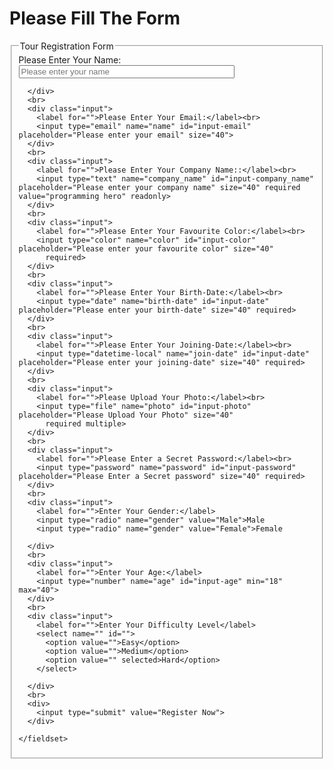<!DOCTYPE html>
<html lang="en">

<head>
  <meta charset="UTF-8">
  <meta name="viewport" content="width=device-width, initial-scale=1.0">
  <meta name="keywords" content="form">
  <title>Form</title>
  <link rel="shortcut icon" href="/img/icons8-home-64.png" type="image/x-icon">
  <title>Tour Registration Form</title>
</head>

<body>
  <h1>Please Fill The Form</h1>
  <form action="">
    <fieldset>
      <legend>Tour Registration Form</legend>
      <div class="input">
        <label for="">Please Enter Your Name:</label><br>
        <input type="text" name="name" id="input-name" placeholder="Please enter your name" size="40" required minlength="5" maxlength="30">
        

      </div>
      <br>
      <div class="input">
        <label for="">Please Enter Your Email:</label><br>
        <input type="email" name="name" id="input-email" placeholder="Please enter your email" size="40">
      </div>
      <br>
      <div class="input">
        <label for="">Please Enter Your Company Name::</label><br>
        <input type="text" name="company_name" id="input-company_name" placeholder="Please enter your company name" size="40" required value="programming hero" readonly>
      </div>
      <br>
      <div class="input">
        <label for="">Please Enter Your Favourite Color:</label><br>
        <input type="color" name="color" id="input-color" placeholder="Please enter your favourite color" size="40"
          required>
      </div>
      <br>
      <div class="input">
        <label for="">Please Enter Your Birth-Date:</label><br>
        <input type="date" name="birth-date" id="input-date" placeholder="Please enter your birth-date" size="40" required>
      </div>
      <br>
      <div class="input">
        <label for="">Please Enter Your Joining-Date:</label><br>
        <input type="datetime-local" name="join-date" id="input-date" placeholder="Please enter your joining-date" size="40" required>
      </div>
      <br>
      <div class="input">
        <label for="">Please Upload Your Photo:</label><br>
        <input type="file" name="photo" id="input-photo" placeholder="Please Upload Your Photo" size="40"
          required multiple>
      </div>
      <br>
      <div class="input">
        <label for="">Please Enter a Secret Password:</label><br>
        <input type="password" name="password" id="input-password" placeholder="Please Enter a Secret password" size="40" required>
      </div>
      <br>
      <div class="input">
        <label for="">Enter Your Gender:</label>
        <input type="radio" name="gender" value="Male">Male
        <input type="radio" name="gender" value="Female">Female

      </div>
      <br>
      <div class="input">
        <label for="">Enter Your Age:</label>
        <input type="number" name="age" id="input-age" min="18" max="40">
      </div>
      <br>
      <div class="input">
        <label for="">Enter Your Difficulty Level</label>
        <select name="" id="">
          <option value="">Easy</option>
          <option value="">Medium</option>
          <option value="" selected>Hard</option>
        </select>
        
      </div>
      <br>
      <div>
        <input type="submit" value="Register Now">
      </div>
     
    </fieldset>
  </form>
  
</body>

</html>

